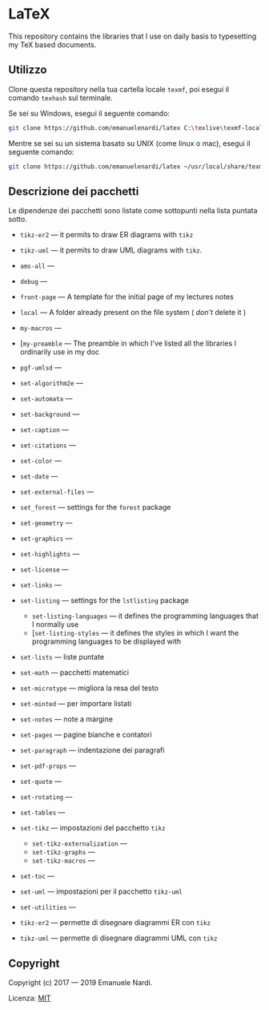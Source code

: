 

# LaTeX



This repository contains the libraries that I use on daily basis to typesetting my TeX based documents.

## Utilizzo

Clone questa repository nella tua cartella locale `texmf`, poi esegui il comando `texhash` sul terminale.
<!-- Clone this repo in your local `texmf` folder , then run `texhash` command on a terminal. -->

Se sei su Windows, esegui il seguente comando:
<!-- If you are on a Windows system run the following: -->
```bash
git clone https://github.com/emanuelenardi/latex C:\texlive\texmf-local\tex && texhash
```

Mentre se sei su un sistema basato su UNIX (come linux o mac), esegui il seguente comando:
<!-- While if you're on UNIX based system (like linux or mac) run the following: -->
```bash
git clone https://github.com/emanuelenardi/latex ~/usr/local/share/texmf/tex && texhash
```

## Descrizione dei pacchetti
<!-- ## Description of the packages -->

Le dipendenze dei pacchetti sono listate come sottopunti nella lista puntata sotto.
<!-- Package dependencies are listes are subitems in the bullet list below. -->

<!-- - [`coffee4` — it adds a coffee stain to your documents ([reference site][1]); -->

<!-- - [`exam` — A template for typesetting exams; -->

<!-- - [`introduction` — This is the standard introduction that I use for my lecture notes; -->




* `tikz-er2` — it permits to draw ER diagrams with `tikz`
* `tikz-uml` — it permits to draw UML diagrams with `tikz`.

* `ams-all` —
* `debug` —
* `front-page` — A template for the initial page of my lectures notes
* `local` — A folder already present on the file system ( _don't_ delete it )
* `my-macros` —
- [`my-preamble` — The preamble in which I've listed all the libraries I ordinarily use in my doc
* `pgf-umlsd` —
* `set-algorithm2e` —
* `set-automata` —
* `set-background` —
* `set-caption` —
* `set-citations` —
* `set-color` —
* `set-date` —
* `set-external-files` —
* `set_forest` — settings for the `forest` package
	<!-- * `set-forest-android` — -->
* `set-geometry` —
* `set-graphics` —
* `set-highlights` —
* `set-license` —
* `set-links` —
* `set-listing` — settings for the `lstlisting` package
	* `set-listing-languages` — it defines the programming languages that I normally use
	- [`set-listing-styles` — it defines the styles in which I want the programming languages to be displayed with
* `set-lists` — liste puntate
* `set-math` — pacchetti matematici
* `set-microtype` — migliora la resa del testo
* `set-minted` — per importare listati
* `set-notes` — note a margine
* `set-pages` — pagine bianche e contatori
* `set-paragraph` — indentazione dei paragrafi
* `set-pdf-props` —
* `set-quote` —
* `set-rotating` —
* `set-tables` —
* `set-tikz` — impostazioni del pacchetto `tikz`
	* `set-tikz-externalization` —
	* `set-tikz-graphs` —
	* `set-tikz-macros` —
* `set-toc` —
* `set-uml` — impostazioni per il pacchetto `tikz-uml`
* `set-utilities` —

* `tikz-er2` — permette di disegnare diagrammi ER con `tikz`
* `tikz-uml` — permette di disegnare diagrammi UML con `tikz`
<!-- * `tikz-uml-set` — -->

<!-- ## Code formatting

Code formatting in my latex documents follow a strict legend that is listed below.

| Colore | Simbolo | Codice |
| --- | --- | --- |
| SkyBlue | `•...•` | `alt + 149` |
| celeste | `Ž...Ž` | `alt + 0142` |
| ForestGreen | `†...†` | `alt + 0134` |
| green | `+++...+++` | `+` |
| yellow | `‡...‡` | `alt + 0135` |
| orange | `Š...Š` | `alt + 0138` |
| red | `---...---` | `-` | -->

<!-- ## Contribute

Fork this repository, make your changes and then issue a pull request.
If you find bugs or have new ideas that you do not want to implement yourself, file a bug report. -->

## Copyright

Copyright (c) 2017 — 2019 Emanuele Nardi.

<!-- TODO -->
Licenza: [MIT]()

<!-- [1]: http://hanno-rein.de/archives/349 -->
